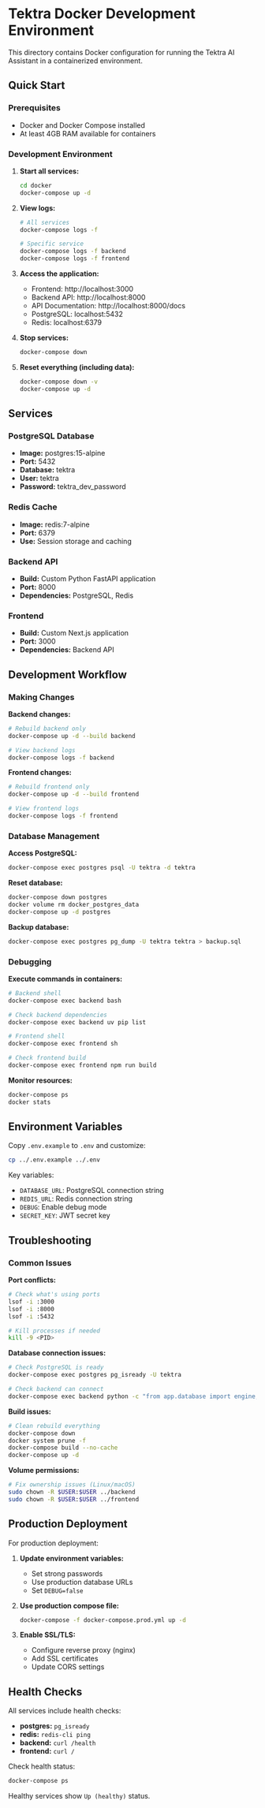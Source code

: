 # Tektra Docker Development Environment

This directory contains Docker configuration for running the Tektra AI Assistant in a containerized environment.

## Quick Start

### Prerequisites
- Docker and Docker Compose installed
- At least 4GB RAM available for containers

### Development Environment

1. **Start all services:**
   ```bash
   cd docker
   docker-compose up -d
   ```

2. **View logs:**
   ```bash
   # All services
   docker-compose logs -f
   
   # Specific service
   docker-compose logs -f backend
   docker-compose logs -f frontend
   ```

3. **Access the application:**
   - Frontend: http://localhost:3000
   - Backend API: http://localhost:8000
   - API Documentation: http://localhost:8000/docs
   - PostgreSQL: localhost:5432
   - Redis: localhost:6379

4. **Stop services:**
   ```bash
   docker-compose down
   ```

5. **Reset everything (including data):**
   ```bash
   docker-compose down -v
   docker-compose up -d
   ```

## Services

### PostgreSQL Database
- **Image:** postgres:15-alpine
- **Port:** 5432
- **Database:** tektra
- **User:** tektra
- **Password:** tektra_dev_password

### Redis Cache
- **Image:** redis:7-alpine
- **Port:** 6379
- **Use:** Session storage and caching

### Backend API
- **Build:** Custom Python FastAPI application
- **Port:** 8000
- **Dependencies:** PostgreSQL, Redis

### Frontend
- **Build:** Custom Next.js application
- **Port:** 3000
- **Dependencies:** Backend API

## Development Workflow

### Making Changes

**Backend changes:**
```bash
# Rebuild backend only
docker-compose up -d --build backend

# View backend logs
docker-compose logs -f backend
```

**Frontend changes:**
```bash
# Rebuild frontend only
docker-compose up -d --build frontend

# View frontend logs
docker-compose logs -f frontend
```

### Database Management

**Access PostgreSQL:**
```bash
docker-compose exec postgres psql -U tektra -d tektra
```

**Reset database:**
```bash
docker-compose down postgres
docker volume rm docker_postgres_data
docker-compose up -d postgres
```

**Backup database:**
```bash
docker-compose exec postgres pg_dump -U tektra tektra > backup.sql
```

### Debugging

**Execute commands in containers:**
```bash
# Backend shell
docker-compose exec backend bash

# Check backend dependencies
docker-compose exec backend uv pip list

# Frontend shell
docker-compose exec frontend sh

# Check frontend build
docker-compose exec frontend npm run build
```

**Monitor resources:**
```bash
docker-compose ps
docker stats
```

## Environment Variables

Copy `.env.example` to `.env` and customize:

```bash
cp ../.env.example ../.env
```

Key variables:
- `DATABASE_URL`: PostgreSQL connection string
- `REDIS_URL`: Redis connection string
- `DEBUG`: Enable debug mode
- `SECRET_KEY`: JWT secret key

## Troubleshooting

### Common Issues

**Port conflicts:**
```bash
# Check what's using ports
lsof -i :3000
lsof -i :8000
lsof -i :5432

# Kill processes if needed
kill -9 <PID>
```

**Database connection issues:**
```bash
# Check PostgreSQL is ready
docker-compose exec postgres pg_isready -U tektra

# Check backend can connect
docker-compose exec backend python -c "from app.database import engine; print('DB OK')"
```

**Build issues:**
```bash
# Clean rebuild everything
docker-compose down
docker system prune -f
docker-compose build --no-cache
docker-compose up -d
```

**Volume permissions:**
```bash
# Fix ownership issues (Linux/macOS)
sudo chown -R $USER:$USER ../backend
sudo chown -R $USER:$USER ../frontend
```

## Production Deployment

For production deployment:

1. **Update environment variables:**
   - Set strong passwords
   - Use production database URLs
   - Set `DEBUG=false`

2. **Use production compose file:**
   ```bash
   docker-compose -f docker-compose.prod.yml up -d
   ```

3. **Enable SSL/TLS:**
   - Configure reverse proxy (nginx)
   - Add SSL certificates
   - Update CORS settings

## Health Checks

All services include health checks:
- **postgres:** `pg_isready`
- **redis:** `redis-cli ping`
- **backend:** `curl /health`
- **frontend:** `curl /`

Check health status:
```bash
docker-compose ps
```

Healthy services show `Up (healthy)` status.